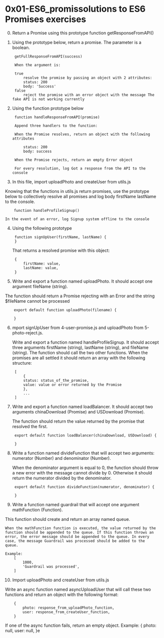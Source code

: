 # 0x01-ES6_promissolutions to ES6 Promises exercises

0. Return a Promise using this prototype function getResponseFromAPI()

1. Using the prototype below, return a promise. The parameter is a boolean.

        getFullResponseFromAPI(success)

        When the argument is:

        true
            resolve the promise by passing an object with 2 attributes:
            status: 200
            body: 'Success'
        false
            reject the promise with an error object with the message The fake API is not working currently

2. Using the function prototype below

        function handleResponseFromAPI(promise)

        Append three handlers to the function:

        When the Promise resolves, return an object with the following attributes

            status: 200
            body: success

        When the Promise rejects, return an empty Error object

        For every resolution, log Got a response from the API to the console

3. In this file, import uploadPhoto and createUser from utils.js

Knowing that the functions in utils.js return promises, use the prototype below to collectively resolve all promises and log body firstName lastName to the console.

        function handleProfileSignup()

    In the event of an error, log Signup system offline to the console


4. Using the following prototype

        function signUpUser(firstName, lastName) {
        }

    That returns a resolved promise with this object:

        {
            firstName: value,
            lastName: value,
        }

5. Write and export a function named uploadPhoto. It should accept one argument fileName (string).

The function should return a Promise rejecting with an Error and the string $fileName cannot be processed

        export default function uploadPhoto(filename) {

        }

6. mport signUpUser from 4-user-promise.js and uploadPhoto from 5-photo-reject.js.

    Write and export a function named handleProfileSignup. It should accept three arguments firstName (string), lastName (string), and fileName (string). The function should call the two other functions. When the promises are all settled it should return an array with the following structure:

        [
            {
            status: status_of_the_promise,
            value: value or error returned by the Promise
            },
            ...
        ]

7. Write and export a function named loadBalancer. It should accept two arguments chinaDownload (Promise) and USDownload (Promise).

    The function should return the value returned by the promise that resolved the first.

        export default function loadBalancer(chinaDownload, USDownload) {

        }

8. Write a function named divideFunction that will accept two arguments: numerator (Number) and denominator (Number).

    When the denominator argument is equal to 0, the function should throw a new error with the message cannot divide by 0. Otherwise it should return the numerator divided by the denominator.

        export default function divideFunction(numerator, denominator) {

        }

9. Write a function named guardrail that will accept one argument mathFunction (Function).

This function should create and return an array named queue.

    When the mathFunction function is executed, the value returned by the function should be appended to the queue. If this function throws an error, the error message should be appended to the queue. In every case, the message Guardrail was processed should be added to the queue.

    Example:
        [
            1000,
            'Guardrail was processed',
        ]

10. Import uploadPhoto and createUser from utils.js

Write an async function named asyncUploadUser that will call these two functions and return an object with the following format:

        {
            photo: response_from_uploadPhoto_function,
            user: response_from_createUser_function,
        }

If one of the async function fails, return an empty object. Example:
        {
            photo: null,
            user: null,
        }e
